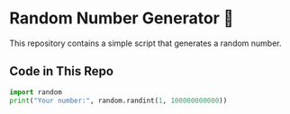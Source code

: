 # Random Number Generator 🎲  

This repository contains a simple script that generates a random number.  

## Code in This Repo  
```python
import random  
print("Your number:", random.randint(1, 100000000000))
